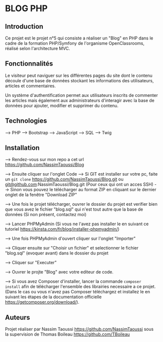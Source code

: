 # BLOG PHP

## Introduction 

Ce projet est le projet n°5 qui consiste a réaliser un "Blog" en PHP dans le cadre de la formation PHP/Symfony de l'organisme OpenClassrooms, réalisé selon l'architecture MVC.

## Fonctionnalités 

Le visiteur peut naviguer sur les différentes pages du site dont le contenu découle d'une base de données stockant les informations des utilisateurs, articles et commentaires.

Un système d'authentification permet aux utilisateurs inscrits de commenter les articles mais également aux administrateurs d'interagir avec la base de données pour ajouter, modifier et supprimer du contenu.


## Technologies 

--> PHP
--> Bootstrap
--> JavaScript
--> SQL
--> Twig


## Installation 

--> Rendez-vous sur mon repo a cet url https://github.com/NassimTaoussi/Blog

--> Ensuite cliquer sur l'onglet Code
	--> Si GIT est installer sur votre pc, faite un `git clone` https://github.com/NassimTaoussi/Blog.git ou git@github.com:NassimTaoussi/Blog.git (Pour ceux qui ont un acces SSH)
	--> Sinon vous pouvez le télécharger au format ZIP en cliquant sur le dernier onglet de la fenêtre "Download ZIP"

--> Une fois le projet télécharger, ouvrer le dossier du projet est verifier bien que vous avez le fichier "blog.sql" qui n'est tout autre que la base de données (Si non présent, contactez moi)

--> Lancer PHPMyAdmin (Si vous ne l'avez pas installer le en suivant ce tutoriel https://kinsta.com/fr/blog/installer-phpmyadmin/)

--> Une fois PHPMyAdmin d'ouvert cliquer sur l'onglet "Importer"

--> Cliquer ensuite sur "Choisir un fichier" et selectionner le fichier "blog.sql" (evoquer avant) dans le dossier du projet

--> Cliquer sur "Executer"

--> Ouvrer le projte "Blog" avec votre editeur de code.

--> Si vous avez Composer d'installer, lancer la commande `composer install` afin de télécharger l'ensemble des librairies necessaire a ce projet.  
(Dans le cas ou vous n'avez pas Composer téléchargez et installez le en suivant les étapes de la documentation officielle https://getcomposer.org/download/).


## Auteurs 

Projet réaliser par Nassim Taoussi https://github.com/NassimTaoussi sous la supervision de Thomas Boileau https://github.com/TBoileau